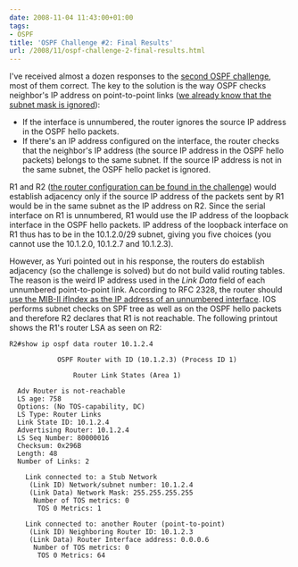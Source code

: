 ```yaml
---
date: 2008-11-04 11:43:00+01:00
tags:
- OSPF
title: 'OSPF Challenge #2: Final Results'
url: /2008/11/ospf-challenge-2-final-results.html
---
```

I've received almost a dozen responses to the [second OSPF challenge](https://blog.ipspace.net/2008/10/ospf-challenge-2-mixing-numbered-and.html), most of them correct. The key to the solution is the way OSPF checks neighbor's IP address on point-to-point links ([we already know that the subnet mask is ignored](https://blog.ipspace.net/2008/10/ospf-challenge-1-final-results.html)):

-   If the interface is unnumbered, the router ignores the source IP address in the OSPF hello packets.
-   If there's an IP address configured on the interface, the router checks that the neighbor's IP address (the source IP address in the OSPF hello packets) belongs to the same subnet. If the source IP address is not in the same subnet, the OSPF hello packet is ignored.
<!--more-->
R1 and R2 ([the router configuration can be found in the challenge](https://blog.ipspace.net/2008/10/ospf-challenge-2-mixing-numbered-and.html)) would establish adjacency only if the source IP address of the packets sent by R1 would be in the same subnet as the IP address on R2. Since the serial interface on R1 is unnumbered, R1 would use the IP address of the loopback interface in the OSPF hello packets. IP address of the loopback interface on R1 thus has to be in the 10.1.2.0/29 subnet, giving you five choices (you cannot use the 10.1.2.0, 10.1.2.7 and 10.1.2.3).

However, as Yuri pointed out in his response, the routers do establish adjacency (so the challenge is solved) but do not build valid routing tables. The reason is the weird IP address used in the *Link Data* field of each unnumbered point-to-point link. According to RFC 2328, the router should [use the MIB-II ifIndex as the IP address of an unnumbered interface](http://tools.ietf.org/html/rfc2328). IOS performs subnet checks on SPF tree as well as on the OSPF hello packets and therefore R2 declares that R1 is not reachable. The following printout shows the R1's router LSA as seen on R2:

``` {.code}
R2#show ip ospf data router 10.1.2.4

            OSPF Router with ID (10.1.2.3) (Process ID 1)

                Router Link States (Area 1)

  Adv Router is not-reachable
  LS age: 758
  Options: (No TOS-capability, DC)
  LS Type: Router Links
  Link State ID: 10.1.2.4
  Advertising Router: 10.1.2.4
  LS Seq Number: 80000016
  Checksum: 0x296B
  Length: 48
  Number of Links: 2

    Link connected to: a Stub Network
     (Link ID) Network/subnet number: 10.1.2.4
     (Link Data) Network Mask: 255.255.255.255
      Number of TOS metrics: 0
       TOS 0 Metrics: 1

    Link connected to: another Router (point-to-point)
     (Link ID) Neighboring Router ID: 10.1.2.3
     (Link Data) Router Interface address: 0.0.0.6
      Number of TOS metrics: 0
       TOS 0 Metrics: 64
```

